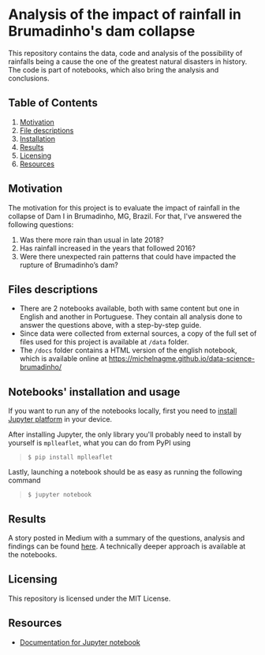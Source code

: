 # Analysis of the impact of rainfall in Brumadinho's dam collapse

This repository contains the data, code and analysis of the possibility of rainfalls being a cause the one of the greatest natural disasters in history. The code is part of notebooks, which also bring the analysis and conclusions.

## Table of Contents

1. [Motivation](#motivation)
2. [File descriptions](#filesdescriptions)
3. [Installation](#installation)
4. [Results](#results)
5. [Licensing](#licensing)
6. [Resources](#resources)

## Motivation <a name="motivation"></a>

The motivation for this project is to evaluate the impact of rainfall in the collapse of Dam I in Brumadinho, MG, Brazil. For that, I've answered the following questions:

1. Was there more rain than usual in late 2018?
2. Has rainfall increased in the years that followed 2016?
3. Were there unexpected rain patterns that could have impacted the rupture of Brumadinho’s dam?

## Files descriptions <a name="filesdescriptions"></a>

* There are 2 notebooks available, both with same content but one in English and another in Portuguese. They contain all analysis done to answer the questions above, with a step-by-step guide.
* Since data were collected from external sources, a copy of the full set of files used for this project is available at `/data` folder.
* The `/docs` folder contains a HTML version of the english notebook, which is available online at https://michelnagme.github.io/data-science-brumadinho/

## Notebooks' installation and usage <a name="installation"></a>

If you want to run any of the notebooks locally, first you need to [install Jupyter platform](https://jupyter.readthedocs.io/en/latest/install.html) in your device.

After installing Jupyter, the only library you'll probably need to install by yourself is `mplleaflet`, what you can do from PyPI using 

> `$ pip install mplleaflet`
  
Lastly, launching a notebook should be as easy as running the following command

> `$ jupyter notebook`

## Results <a name="results"></a>

A story posted in Medium with a summary of the questions, analysis and findings can be found [here](https://medium.com/@michelfnrc/they-want-us-to-believe-heavy-rain-is-one-of-the-causes-of-brumadinhos-dam-collapse-should-we-39386a7f6ee1). A technically deeper approach is available at the notebooks.

## Licensing <a name="licensing"></a>

This repository is licensed under the MIT License.

## Resources <a name="resources"></a>

- [Documentation for Jupyter notebook](https://jupyter-notebook.readthedocs.io/en/latest/)
